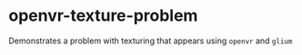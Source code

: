 # openvr-texture-problem
Demonstrates a problem with texturing that appears using `openvr` and `glium`
